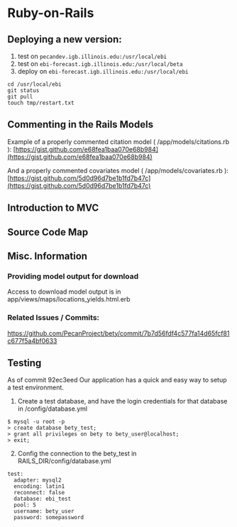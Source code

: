 # Ruby-on-Rails

## Deploying a new version:

1. test on `pecandev.igb.illinois.edu:/usr/local/ebi`
2. test on `ebi-forecast.igb.illinois.edu:/usr/local/beta`
3. deploy on `ebi-forecast.igb.illinois.edu:/usr/local/ebi`

```{bash}
cd /usr/local/ebi
git status
git pull
touch tmp/restart.txt
```

## Commenting in the Rails Models


Example of a properly commented citation model (
/app/models/citations.rb ):
[https://gist.github.com/e68fea1baa070e68b984](https://gist.github.com/e68fea1baa070e68b984)

And a properly commented covariates model ( /app/models/covariates.rb
):
[https://gist.github.com/5d0d96d7be1b1fd7b47c](https://gist.github.com/5d0d96d7be1b1fd7b47c)

## Introduction to MVC

## Source Code Map

## Misc. Information

### Providing model output for download

Access to download model output is in app/views/maps/locations_yields.html.erb

### Related Issues / Commits: 

https://github.com/PecanProject/bety/commit/7b7d56fdf4c577fa14d65fcf81c677f5a4bf0633

## Testing

As of commit 92ec3eed Our application has a quick and easy way to setup a test environment.

1. Create a test database, and have the login credentials for that database in /config/database.yml
```
$ mysql -u root -p
> create database bety_test;
> grant all privileges on bety to bety_user@localhost;
> exit;
```
2. Config the connection to the bety_test in RAILS_DIR/config/database.yml

```
test:
  adapter: mysql2
  encoding: latin1 
  reconnect: false
  database: ebi_test
  pool: 5
  username: bety_user
  password: somepassword
```
